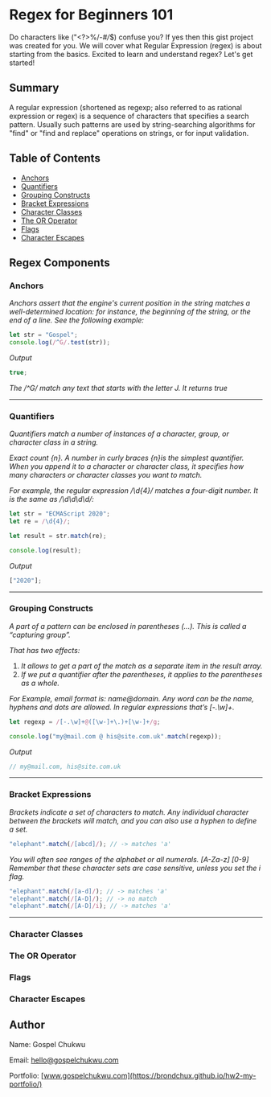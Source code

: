 # Regex for Beginners 101

Do characters like ("<?>%/-_#/_$) confuse you? If yes then this gist project was created for you.
We will cover what Regular Expression (regex) is about starting from the basics.
Excited to learn and understand regex? Let's get started!

## Summary

A regular expression (shortened as regexp; also referred to as rational expression or regex) is a sequence of characters that specifies a search pattern. Usually such patterns are used by string-searching algorithms for "find" or "find and replace" operations on strings, or for input validation.

## Table of Contents

- [Anchors](#anchors)
- [Quantifiers](#quantifiers)
- [Grouping Constructs](#grouping-constructs)
- [Bracket Expressions](#bracket-expressions)
- [Character Classes](#character-classes)
- [The OR Operator](#the-or-operator)
- [Flags](#flags)
- [Character Escapes](#character-escapes)

## Regex Components

### Anchors

_Anchors assert that the engine's current position in the string matches a well-determined location: for instance, the beginning of the string, or the end of a line.
See the following example:_

```javascript
let str = "Gospel";
console.log(/^G/.test(str));
```

_Output_

```javascript
true;
```

_The /^G/ match any text that starts with the letter J. It returns true_

---

### Quantifiers

_Quantifiers match a number of instances of a character, group, or character class in a string._

_Exact count {n}. A number in curly braces {n}is the simplest quantifier. When you append it to a character or character class, it specifies how many characters or character classes you want to match._

_For example, the regular expression /\d{4}/ matches a four-digit number. It is the same as /\d\d\d\d/:_

```javascript
let str = "ECMAScript 2020";
let re = /\d{4}/;

let result = str.match(re);

console.log(result);
```

_Output_

```javascript
["2020"];
```

---

### Grouping Constructs

_A part of a pattern can be enclosed in parentheses (...). This is called a “capturing group”._

_That has two effects:_

1. _It allows to get a part of the match as a separate item in the result array._
2. _If we put a quantifier after the parentheses, it applies to the parentheses as a whole._

_For Example, email format is: name@domain. Any word can be the name, hyphens and dots are allowed. In regular expressions that’s [-.\w]+._

```javascript
let regexp = /[-.\w]+@([\w-]+\.)+[\w-]+/g;

console.log("my@mail.com @ his@site.com.uk".match(regexp));
```

_Output_

```javascript
// my@mail.com, his@site.com.uk
```

---

### Bracket Expressions

_Brackets indicate a set of characters to match. Any individual character between the brackets will match, and you can also use a hyphen to define a set._

```javascript
"elephant".match(/[abcd]/); // -> matches 'a'
```

_You will often see ranges of the alphabet or all numerals. [A-Za-z] [0-9] Remember that these character sets are case sensitive, unless you set the i flag._

```javascript
"elephant".match(/[a-d]/); // -> matches 'a'
"elephant".match(/[A-D]/); // -> no match
"elephant".match(/[A-D]/i); // -> matches 'a'
```

---

### Character Classes

### The OR Operator

### Flags

### Character Escapes

## Author

Name: Gospel Chukwu

Email: hello@gospelchukwu.com

Portfolio: [www.gospelchukwu.com](https://brondchux.github.io/hw2-my-portfolio/)
